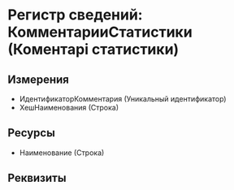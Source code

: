 ﻿# Регистр сведений: КомментарииСтатистики (Коментарі статистики)

## Измерения

- ИдентификаторКомментария (Уникальный идентификатор)
- ХешНаименования (Строка)

## Ресурсы

- Наименование (Строка)

## Реквизиты


